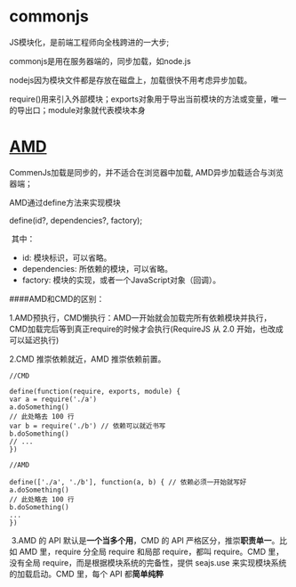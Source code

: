 # commonjs

JS模块化，是前端工程师向全栈跨进的一大步;

commonjs是用在服务器端的，同步加载，如node.js

nodejs因为模块文件都是存放在磁盘上，加载很快不用考虑异步加载。

require()用来引入外部模块；exports对象用于导出当前模块的方法或变量，唯一的导出口；module对象就代表模块本身

# [AMD](http://www.cnblogs.com/JoannaQ/p/3362588.html)

CommenJs加载是同步的，并不适合在浏览器中加载, AMD异步加载适合与浏览器端；

AMD通过define方法来实现模块

define(id?, dependencies?, factory);

 其中：

- id: 模块标识，可以省略。
- dependencies: 所依赖的模块，可以省略。
- factory: 模块的实现，或者一个JavaScript对象（回调）。


####AMD和CMD的区别：

1.AMD预执行，CMD懒执行：AMD一开始就会加载完所有依赖模块并执行，CMD加载完后等到真正require的时候才会执行(RequireJS 从 2.0 开始，也改成可以延迟执行)

2.CMD 推崇依赖就近，AMD 推崇依赖前置。


```
//CMD

define(function(require, exports, module) {
var a = require('./a')
a.doSomething()
// 此处略去 100 行
var b = require('./b') // 依赖可以就近书写
b.doSomething()
// ... 
})

//AMD

define(['./a', './b'], function(a, b) { // 依赖必须一开始就写好
a.doSomething()
// 此处略去 100 行
b.doSomething()
...
})
```

 3.AMD 的 API 默认是**一个当多个用**，CMD 的 API 严格区分，推崇**职责单一**。比如 AMD 里，require 分全局 require 和局部 require，都叫 require。CMD 里，没有全局 require，而是根据模块系统的完备性，提供 seajs.use 来实现模块系统的加载启动。CMD 里，每个 API 都**简单纯粹**


